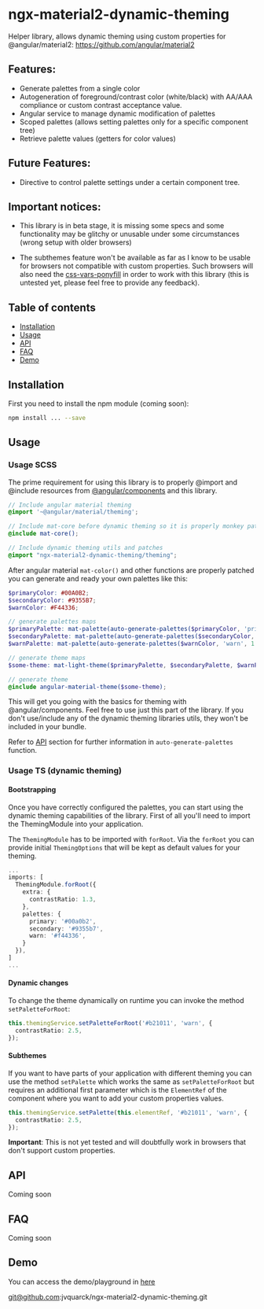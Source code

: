 # ngx-material2-dynamic-theming
Helper library, allows dynamic theming using custom properties for @angular/material2: https://github.com/angular/material2

## Features:
* Generate palettes from a single color
* Autogeneration of foreground/contrast color (white/black) with AA/AAA compliance or custom contrast acceptance value.
* Angular service to manage dynamic modification of palettes
* Scoped palettes (allows setting palettes only for a specific component tree)
* Retrieve palette values (getters for color values)

## Future Features:
* Directive to control palette settings under a certain component tree.

## Important notices:
* This library is in beta stage, it is missing some specs and some functionality may be glitchy or unusable under some circumstances (wrong setup with older browsers)

* The subthemes feature won't be available as far as I know to be usable for browsers not compatible with custom properties. Such browsers will also need the [css-vars-ponyfill](https://www.npmjs.com/package/css-vars-ponyfill) in order to work with this library (this is untested yet, please feel free to provide any feedback).

## Table of contents
* [Installation](#installation)
* [Usage](#usage)
* [API](#api)
* [FAQ](#faq)
* [Demo](#additional-framework-support)

## Installation

First you need to install the npm module (coming soon):

```sh
npm install ... --save
```

## Usage

### Usage SCSS

The prime requirement for using this library is to properly @import and @include resources from [@angular/components](https://github.com/angular/components) and this library.

```scss
// Include angular material theming
@import '~@angular/material/theming';

// Include mat-core before dynamic theming so it is properly monkey patched
@include mat-core();

// Include dynamic theming utils and patches
@import "ngx-material2-dynamic-theming/theming";
```
After angular material `mat-color()` and other functions are properly patched you can generate and ready your own palettes like this:

```scss
$primaryColor: #00A0B2;
$secondaryColor: #9355B7;
$warnColor: #F44336;

// generate palettes maps
$primaryPalette: mat-palette(auto-generate-palettes($primaryColor, 'primary', 1.25), 500);
$secondaryPalette: mat-palette(auto-generate-palettes($secondaryColor, 'secondary', 1.25), 500);
$warnPalette: mat-palette(auto-generate-palettes($warnColor, 'warn', 1.25), 500);

// generate theme maps
$some-theme: mat-light-theme($primaryPalette, $secondaryPalette, $warnPalette);

// generate theme
@include angular-material-theme($some-theme);
```
This will get you going with the basics for theming with @angular/components. Feel free to use just this part of the library. If you don't use/include any of the dynamic theming libraries utils, they won't be included in your bundle.

Refer to [API](#api) section for further information in `auto-generate-palettes` function.

### Usage TS (dynamic theming)

#### Bootstrapping

Once you have correctly configured the palettes, you can start using the dynamic theming capabilities of the library. First of all you'll need to import the ThemingModule into your application.

The `ThemingModule` has to be imported with `forRoot`. Via the `forRoot` you can provide initial `ThemingOptions` that will be kept as default values for your theming.

```typescript
...
imports: [
  ThemingModule.forRoot({
    extra: {
      contrastRatio: 1.3,
    },
    palettes: {
      primary: '#00a0b2',
      secondary: '#9355b7',
      warn: '#f44336',
    }
  }),
]
...
```

#### Dynamic changes

To change the theme dynamically on runtime you can invoke the method `setPaletteForRoot`:

```typescript
this.themingService.setPaletteForRoot('#b21011', 'warn', {
  contrastRatio: 2.5,
});
```

#### Subthemes

If you want to have parts of your application with different theming you can use the method `setPalette` which works the same as `setPaletteForRoot` but requires an additional first parameter which is the `ElementRef` of the component where you want to add your custom properties values.

```typescript
this.themingService.setPalette(this.elementRef, '#b21011', 'warn', {
  contrastRatio: 2.5,
});
```

**Important**: This is not yet tested and will doubtfully work in browsers that don't support custom properties.

## API

Coming soon

## FAQ

Coming soon

## Demo

You can access the demo/playground in [here](https://jvquarck.github.io/ngx-material2-dynamic-theming/index.html)


git@github.com:jvquarck/ngx-material2-dynamic-theming.git
